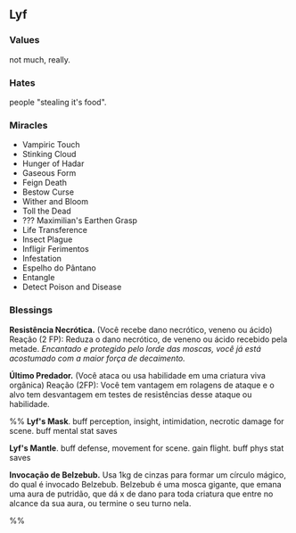 ## Lyf
### Values
not much, really.

### Hates
people "stealing it's food".

### Miracles
- Vampiric Touch
- Stinking Cloud
- Hunger of Hadar
- Gaseous Form
- Feign Death
- Bestow Curse
- Wither and Bloom
- Toll the Dead
- ??? Maximilian's Earthen Grasp
- Life Transference
- Insect Plague
- Infligir Ferimentos
- Infestation
- Espelho do Pântano
- Entangle
- Detect Poison and Disease

### Blessings
**Resistência Necrótica.** (Você recebe dano necrótico, veneno ou ácido) Reação (2 FP): Reduza o dano necrótico, de veneno ou ácido recebido pela metade. *Encantado e protegido pelo lorde das moscas, você já está acostumado com a maior força de decaimento.* 

**Último Predador.** (Você ataca ou usa habilidade em uma criatura viva orgânica) Reação (2FP): Você tem vantagem em rolagens de ataque e o alvo tem desvantagem em testes de resistências desse ataque ou habilidade.

%%
**Lyf's Mask**. buff perception, insight, intimidation, necrotic damage for scene. buff mental stat saves

**Lyf's Mantle**. buff defense, movement for scene. gain flight. buff phys stat saves

**Invocação de Belzebub.** Usa 1kg de cinzas para formar um círculo mágico, do qual é invocado Belzebub. Belzebub é uma mosca gigante, que emana uma aura de putridão, que dá x de dano para toda criatura que entre no alcance da sua aura, ou termine o seu turno nela.

%%
